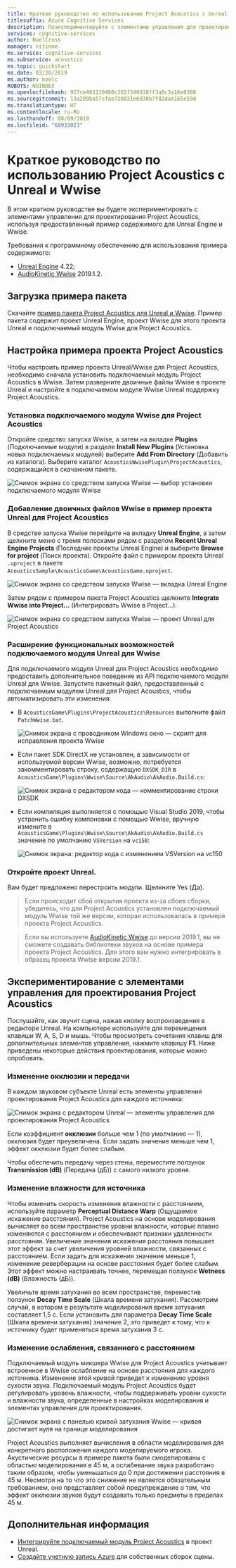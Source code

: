 ```yaml
---
title: Краткое руководство по использованию Project Acoustics с Unreal
titlesuffix: Azure Cognitive Services
description: Поэкспериментируйте с элементами управления для проектирования Project Acoustics в Unreal и Wwise, используя пример содержимого, и выполните развертывание в Windows Desktop.
services: cognitive-services
author: NoelCross
manager: nitinme
ms.service: cognitive-services
ms.subservice: acoustics
ms.topic: quickstart
ms.date: 03/20/2019
ms.author: noelc
ROBOTS: NOINDEX
ms.openlocfilehash: 927ce403130460c302f546038ff3a0c3a16e0368
ms.sourcegitcommit: 13a289ba57cfae728831e6d38b7f82dae165e59d
ms.translationtype: HT
ms.contentlocale: ru-RU
ms.lasthandoff: 08/09/2019
ms.locfileid: "68933023"
---
```

# <a name="project-acoustics-unrealwwise-quickstart"></a>Краткое руководство по использованию Project Acoustics с Unreal и Wwise
В этом кратком руководстве вы будете экспериментировать с элементами управления для проектирования Project Acoustics, используя предоставленный пример содержимого для Unreal Engine и Wwise.

Требования к программному обеспечению для использования примера содержимого:
* [Unreal Engine](https://www.unrealengine.com/) 4.22;
* [AudioKinetic Wwise](https://www.audiokinetic.com/products/wwise/) 2019.1.2.

## <a name="download-the-sample-package"></a>Загрузка примера пакета
Скачайте [пример пакета Project Acoustics для Unreal и Wwise](https://www.microsoft.com/download/details.aspx?id=58090). Пример пакета содержит проект Unreal Engine, проект Wwise для этого проекта Unreal и подключаемый модуль Wwise для Project Acoustics.

## <a name="set-up-the-project-acoustics-sample-project"></a>Настройка примера проекта Project Acoustics
Чтобы настроить пример проекта Unreal/Wwise для Project Acoustics, необходимо сначала установить подключаемый модуль Project Acoustics в Wwise. Затем разверните двоичные файлы Wwise в проекте Unreal и настройте в подключаемом модуле Wwise Unreal поддержку Project Acoustics.

### <a name="install-the-project-acoustics-wwise-plugin"></a>Установка подключаемого модуля Wwise для Project Acoustics
Откройте средство запуска Wwise, а затем на вкладке **Plugins** (Подключаемые модули) в разделе **Install New Plugins** (Установка новых подключаемых модулей) выберите **Add From Directory** (Добавить из каталога). Выберите каталог `AcousticsWwisePlugin\ProjectAcoustics`, содержащийся в скачанном пакете.

![Снимок экрана со средством запуска Wwise — выбор установки подключаемого модуля Wwise](media/wwise-install-new-plugin.png)

### <a name="add-wwise-binaries-to-the-project-acoustics-unreal-sample-project"></a>Добавление двоичных файлов Wwise в пример проекта Unreal для Project Acoustics
В средстве запуска Wwise перейдите на вкладку **Unreal Engine**, а затем щелкните меню с тремя полосками рядом с разделом **Recent Unreal Engine Projects** (Последние проекты Unreal Engine) и выберите **Browse for project** (Поиск проекта). Откройте файл с примером проекта Unreal `.uproject` в пакете `AcousticsSample\AcousticsGame\AcousticsGame.uproject`.

![Снимок экрана со средством запуска Wwise — вкладка Unreal Engine](media/wwise-unreal-tab.png)

Затем рядом с примером пакета Project Acoustics щелкните **Integrate Wwise into Project...** (Интегрировать Wwise в Project...).

![Снимок экрана со средством запуска Wwise — проект Unreal для Project Acoustics](media/wwise-acoustics-game-project.png)

### <a name="extend-wwises-unreal-plugin-functionality"></a>Расширение функциональных возможностей подключаемого модуля Unreal для Wwise
Для подключаемого модуля Unreal для Project Acoustics необходимо предоставить дополнительное поведение из API подключаемого модуля Unreal для Wwise. Запустите пакетный файл, предоставленный с подключаемым модулем Unreal для Project Acoustics, чтобы автоматизировать эти изменения:
* В `AcousticsGame\Plugins\ProjectAcoustics\Resources` выполните файл `PatchWwise.bat`.

    ![Снимок экрана с проводником Windows окно — скрипт для исправления проекта Wwise](media/patch-wwise-script.png)

* Если пакет SDK DirectX не установлен, в зависимости от используемой версии Wwise, возможно, потребуется закомментировать строку, содержащую `DXSDK_DIR` в `AcousticsGame\Plugins\Wwise\Source\AkAudio\AkAudio.Build.cs`:

    ![Снимок экрана с редактором кода — комментирование строки DXSDK](media/directx-sdk-comment.png)

* Если компиляция выполняется с помощью Visual Studio 2019, чтобы устранить ошибку компоновки с помощью Wwise, вручную измените в `AcousticsGame\Plugins\Wwise\Source\AkAudio\AkAudio.Build.cs` значение по умолчанию `VSVersion` на `vc150`:

    ![Снимок экрана: редактор кода с изменением VSVersion на vc150](media/vsversion-comment.png)

### <a name="open-the-unreal-project"></a>Откройте проект Unreal. 
Вам будет предложено перестроить модули. Щелкните Yes (Да).

>Если происходит сбой открытия проекта из-за сбоев сборки, убедитесь, что для Project Acoustics установлен подключаемый модуль Wwise той же версии, которая использовалась в примере проекта Project Acoustics.

>Если вы используете [AudioKinetic Wwise](https://www.audiokinetic.com/products/wwise/) до версии 2019.1, вы не сможете создавать библиотеки звуков на основе примера проекта Project Acoustics.  Для этого вам нужно интегрировать в образец проекта Wwise версии 2019.1.

## <a name="experiment-with-project-acoustics-design-controls"></a>Экспериментирование с элементами управления для проектирования Project Acoustics
Послушайте, как звучит сцена, нажав кнопку воспроизведения в редакторе Unreal. На компьютере используйте для перемещения клавиши W, A, S, D и мышь. Чтобы просмотреть сочетания клавиш для дополнительных элементов управления, нажмите клавишу **F1**. Ниже приведены некоторые действия проектирования, которые можно опробовать.

### <a name="modify-occlusion-and-transmission"></a>Изменение окклюзии и передачи
В каждом звуковом субъекте Unreal есть элементы управления проектирования Project Acoustics для каждого источника:

![Снимок экрана с редактором Unreal — элементы управления для проектирования Project Acoustics](media/demo-scene-sound-source-design-controls.png)

Если коэффициент **окклюзии** больше чем 1 (по умолчанию — 1), окклюзия будет преувеличена. Если задать значение меньше чем 1, эффект окклюзии будет более слабым.

Чтобы обеспечить передачу через стены, переместите ползунок **Transmission (dB)** (Передача (дБ)) с самого низкого уровня. 

### <a name="modify-wetness-for-a-source"></a>Изменение влажности для источника
Чтобы изменить скорость изменения влажности с расстоянием, используйте параметр **Perceptual Distance Warp** (Ощущаемое искажение расстояния). Project Acoustics на основе моделирования вычисляет во всем пространстве уровни влажности, которые плавно изменяются с расстоянием и обеспечивают признаки удаленности расстояния. Увеличение значения искажения расстояния повышает этот эффект за счет увеличения уровней влажности, связанных с расстоянием. Если задать для искажения значение меньше 1, изменение реверберации на основе расстояния будет более слабым. Этот эффект можно настраивать точнее, перемещая ползунок **Wetness (dB)** (Влажность (дБ)).

Увеличьте время затухания во всем пространстве, переместив ползунок **Decay Time Scale** (Шкала времени затухания). Рассмотрим случай, в котором в результате моделирования время затухания составляет 1,5 с. Если установить для параметра **Decay Time Scale** (Шкала времени затухания) значение 2, это приведет к тому, что к источнику будет применяться время затухания 3 с.

### <a name="modify-distance-based-attenuation"></a>Изменение ослабления, связанного с расстоянием
Подключаемый модуль микшера Wwise для Project Acoustics учитывает встроенное в Wwise ослабление на основе расстояния для каждого источника. Изменение этой кривой приведет к изменению уровня сухости звука. Подключаемый модуль Project Acoustics будет регулировать уровень влажности, чтобы поддерживать уровни сухости и влажности звука, определенные в настройках моделирования и элементах управления для проектирования.

![Снимок экрана с панелью кривой затухания Wwise — кривая достигает нуля на границе моделирования](media/demo-sounds-attenuation.png)

Project Acoustics выполняет вычисления в области моделирования для конкретного расположения каждого моделируемого игрока. Акустические ресурсы в примере пакета были смоделированы с областью моделирования в 45 м, а ослабевание звука разработано таким образом, чтобы уменьшаться до 0 при достижении расстояния в 45 м. Несмотря на то что это снижение не является обязательным требованием, оно представляет собой предупреждение о том, что эффект окклюзии звуков будут создавать только предметы в пределах 45 м.

## <a name="next-steps"></a>Дополнительная информация
* [Интегрируйте подключаемый модуль Project Acoustics](unreal-integration.md) в проект Unreal.
* [Создайте учетную запись Azure](create-azure-account.md) для собственных сборок сцены.


